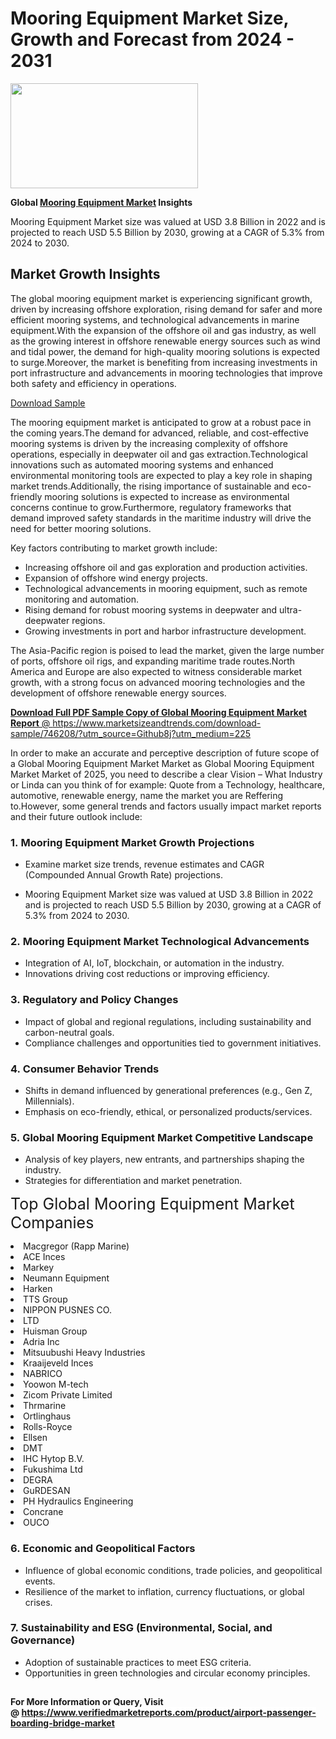 <H1>Mooring Equipment Market Size, Growth and Forecast from 2024 - 2031</H1><img class="aligncenter size-medium wp-image-584254" src="https://thirdeyenews.in/wp-content/uploads/2024/09/Global-Market-Research-300x168.jpeg" alt="" width="300" height="168" /><p><strong>Global&nbsp;<a href="https://www.marketsizeandtrends.com/download-sample/746208/?utm_source=Github8j?utm_medium=225">Mooring Equipment Market</a> Insights</strong></p><p>Mooring Equipment Market size was valued at USD 3.8 Billion in 2022 and is projected to reach USD 5.5 Billion by 2030, growing at a CAGR of 5.3% from 2024 to 2030.</p><p><h2>Market Growth Insights</h2> <p>The global mooring equipment market is experiencing significant growth, driven by increasing offshore exploration, rising demand for safer and more efficient mooring systems, and technological advancements in marine equipment.With the expansion of the offshore oil and gas industry, as well as the growing interest in offshore renewable energy sources such as wind and tidal power, the demand for high-quality mooring solutions is expected to surge.Moreover, the market is benefiting from increasing investments in port infrastructure and advancements in mooring technologies that improve both safety and efficiency in operations.</p> <p><a href="download_link_here">Download Sample</a></p> <p>The mooring equipment market is anticipated to grow at a robust pace in the coming years.The demand for advanced, reliable, and cost-effective mooring systems is driven by the increasing complexity of offshore operations, especially in deepwater oil and gas extraction.Technological innovations such as automated mooring systems and enhanced environmental monitoring tools are expected to play a key role in shaping market trends.Additionally, the rising importance of sustainable and eco-friendly mooring solutions is expected to increase as environmental concerns continue to grow.Furthermore, regulatory frameworks that demand improved safety standards in the maritime industry will drive the need for better mooring solutions.</p> <p>Key factors contributing to market growth include:</p> <ul> <li>Increasing offshore oil and gas exploration and production activities.</li> <li>Expansion of offshore wind energy projects.</li> <li>Technological advancements in mooring equipment, such as remote monitoring and automation.</li> <li>Rising demand for robust mooring systems in deepwater and ultra-deepwater regions.</li> <li>Growing investments in port and harbor infrastructure development.</li> </ul> <p>The Asia-Pacific region is poised to lead the market, given the large number of ports, offshore oil rigs, and expanding maritime trade routes.North America and Europe are also expected to witness considerable market growth, with a strong focus on advanced mooring technologies and the development of offshore renewable energy sources.</p> <p><a href="download_link_here"></p><p><span class=""><strong>Download Full PDF Sample Copy of Global Mooring Equipment Market Report</strong> @ <a href="https://www.marketsizeandtrends.com/download-sample/746208/?utm_source=Github8j?utm_medium=225" target="_blank">https://www.marketsizeandtrends.com/download-sample/746208/?utm_source=Github8j?utm_medium=225</a></span></p><p>In order to make an accurate and perceptive description of future scope of a Global&nbsp;Mooring Equipment Market Market as Global&nbsp;Mooring Equipment Market Market of 2025, you need to describe a clear Vision &ndash; What Industry or Linda can you think of for example: Quote from a Technology, healthcare, automotive, renewable energy, name the market you are Reffering to.However, some general trends and factors usually impact market reports and their future outlook include:</p><h3>1.&nbsp;<strong>Mooring Equipment Market Growth Projections</strong></h3><ul><li>Examine market size trends, revenue estimates and CAGR (Compounded Annual Growth Rate) projections.</li><li><p>Mooring Equipment Market size was valued at USD 3.8 Billion in 2022 and is projected to reach USD 5.5 Billion by 2030, growing at a CAGR of 5.3% from 2024 to 2030.</p></li></ul><h3>2.&nbsp;<strong>Mooring Equipment Market Technological Advancements</strong></h3><ul><li>Integration of AI, IoT, blockchain, or automation in the industry.</li><li>Innovations driving cost reductions or improving efficiency.</li></ul><h3>3.&nbsp;<strong>Regulatory and Policy Changes</strong></h3><ul><li>Impact of global and regional regulations, including sustainability and carbon-neutral goals.</li><li>Compliance challenges and opportunities tied to government initiatives.</li></ul><h3>4.&nbsp;<strong>Consumer Behavior Trends</strong></h3><ul><li>Shifts in demand influenced by generational preferences (e.g., Gen Z, Millennials).</li><li>Emphasis on eco-friendly, ethical, or personalized products/services.</li></ul><h3>5.&nbsp;<strong>Global Mooring Equipment Market Competitive Landscape</strong></h3><ul><li>Analysis of key players, new entrants, and partnerships shaping the industry.</li><li>Strategies for differentiation and market penetration.</li></ul><p data-pm-slice="1 1 []"><span style="color: inherit; font-family: inherit; font-size: 25px;">Top Global Mooring Equipment Market Companies</span></p><div class="" data-test-id=""><p><li>Macgregor (Rapp Marine)</li><li> ACE Inces</li><li> Markey</li><li> Neumann Equipment</li><li> Harken</li><li> TTS Group</li><li> NIPPON PUSNES CO.</li><li>LTD</li><li> Huisman Group</li><li> Adria Inc</li><li> Mitsuubushi Heavy Industries</li><li> Kraaijeveld Inces</li><li> NABRICO</li><li> Yoowon M-tech</li><li> Zicom Private Limited</li><li> Thrmarine</li><li> Ortlinghaus</li><li> Rolls-Royce</li><li> Ellsen</li><li> DMT</li><li> IHC Hytop B.V.</li><li> Fukushima Ltd</li><li> DEGRA</li><li> GuRDESAN</li><li> PH Hydraulics Engineering</li><li> Concrane</li><li> OUCO</li></p></div><h3>6.&nbsp;<strong>Economic and Geopolitical Factors</strong></h3><ul><li>Influence of global economic conditions, trade policies, and geopolitical events.</li><li>Resilience of the market to inflation, currency fluctuations, or global crises.</li></ul><h3>7.&nbsp;<strong>Sustainability and ESG (Environmental, Social, and Governance)</strong></h3><ul><li>Adoption of sustainable practices to meet ESG criteria.</li><li>Opportunities in green technologies and circular economy principles.</li></ul><h2><strong style="font-size: 14px;">For More Information or Query, Visit @&nbsp;</strong><a style="background-color: #ffffff; font-size: 14px;" href="https://www.marketsizeandtrends.com/report/mooring-equipment-market/" target="_blank">https://www.verifiedmarketreports.com/product/airport-passenger-boarding-bridge-market</a></h2>
